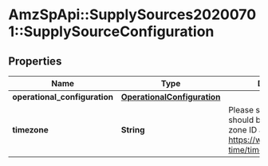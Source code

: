 # AmzSpApi::SupplySources20200701::SupplySourceConfiguration

## Properties
Name | Type | Description | Notes
------------ | ------------- | ------------- | -------------
**operational_configuration** | [**OperationalConfiguration**](OperationalConfiguration.md) |  | [optional] 
**timezone** | **String** | Please see RFC 6557, should be a canonical time zone ID as listed here: https://www.joda.org/joda-time/timezones.html. | [optional] 

